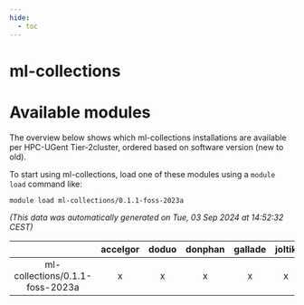 ```yaml
---
hide:
  - toc
---
```


ml-collections
==============

# Available modules


The overview below shows which ml-collections installations are available per HPC-UGent Tier-2cluster, ordered based on software version (new to old).

To start using ml-collections, load one of these modules using a `module load` command like:

```shell
module load ml-collections/0.1.1-foss-2023a
```

*(This data was automatically generated on Tue, 03 Sep 2024 at 14:52:32 CEST)*  

| |accelgor|doduo|donphan|gallade|joltik|shinx|skitty|
| :---: | :---: | :---: | :---: | :---: | :---: | :---: | :---: |
|ml-collections/0.1.1-foss-2023a|x|x|x|x|x|x|x|
